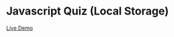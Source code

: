 # Javascript Quiz (Local Storage)

<a href="https://balajiravi-projects.netlify.app/quiz/index.html">Live Demo</a>
